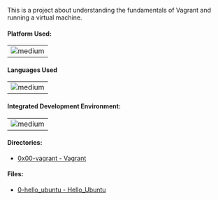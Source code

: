 This is a project about understanding the fundamentals of Vagrant and running a virtual machine.
 
 <h4>Platform Used: </h4>
 
<table>
  <tr>
    <td><img alt="medium" src="https://img.shields.io/badge/Linux-FCC624?style=for-the-badge&logo=linux&logoColor=black"></td>
  </tr>
</table>

<h4>Languages Used</h4>
<table>
  <tr>
    <td><img alt="medium" src="https://img.shields.io/badge/Markdown-000000?style=for-the-badge&logo=markdown&logoColor=white"></td>
  </tr>
</table>

<h4>Integrated Development Environment:</h4>
<table>
  <tr>
<td><img alt="medium" src="https://img.shields.io/badge/Emacs-%237F5AB6.svg?&style=for-the-badge&logo=gnu-emacs&logoColor=white"></td>
  </tr>
</table>

<h4>Directories:</h4>

* [0x00-vagrant - Vagrant](./0x00-vagrant)


<h4>Files:</h4>

* [0-hello_ubuntu - Hello_Ubuntu](0-hello_ubuntu)


